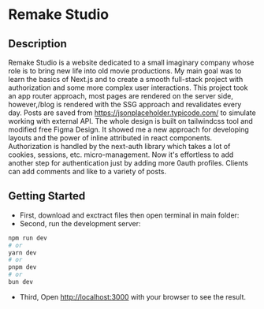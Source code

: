 # Remake Studio
## Description
Remake Studio is a website dedicated to a small imaginary company whose role is to bring new life into old movie productions. My main goal was to learn the basics of Next.js and to create a smooth full-stack project with authorization and some more complex user interactions. This project took an app router approach, most pages are rendered on the server side, however,/blog is rendered with the SSG approach and revalidates every day. Posts are saved from https://jsonplaceholder.typicode.com/ to simulate working with external API. The whole design is built on tailwindcss tool and modified free Figma Design. It showed me a new approach for developing layouts and the power of inline attributed in react components. Authorization is handled by the next-auth library which takes a lot of cookies, sessions, etc. micro-management. Now it's effortless to add another step for authentication just by adding more 0auth profiles. Clients can add comments and like to a variety of posts. 

## Getting Started
- First, download and exctract files then open terminal in main folder:
- Second, run the development server:

```bash
npm run dev
# or
yarn dev
# or
pnpm dev
# or
bun dev
```

- Third, Open [http://localhost:3000](http://localhost:3000) with your browser to see the result.

